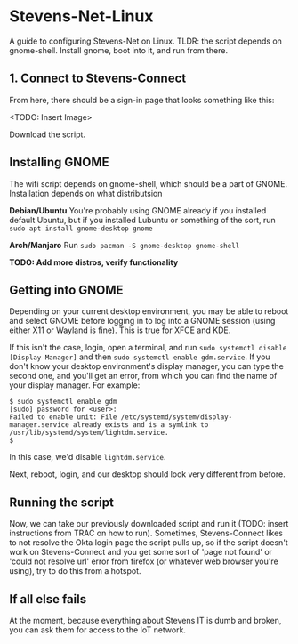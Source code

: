# Stevens-Net-Linux
A guide to configuring Stevens-Net on Linux. TLDR: the script depends on gnome-shell. Install gnome, boot into it, and run from there.

## 1. Connect to Stevens-Connect
From here, there should be a sign-in page that looks something like this:

<TODO: Insert Image>

Download the script.

## Installing GNOME
The wifi script depends on gnome-shell, which should be a part of GNOME. Installation depends on what distributsion

__Debian/Ubuntu__
You're probably using GNOME already if you installed default Ubuntu, but if you installed Lubuntu or something of the sort, run `sudo apt install gnome-desktop gnome`

__Arch/Manjaro__
Run `sudo pacman -S gnome-desktop gnome-shell`

__TODO: Add more distros, verify functionality__

## Getting into GNOME
Depending on your current desktop environment, you may be able to reboot and select GNOME before logging in to log into a GNOME session (using either X11 or Wayland is fine). This is true for XFCE and KDE.

If this isn't the case, login, open a terminal, and run `sudo systemctl disable [Display Manager]` and then `sudo systemctl enable gdm.service`. If you don't know your desktop environment's display manager, you can type the second one, and you'll get an error, from which you can find the name of your display manager. For example:
```
$ sudo systemctl enable gdm
[sudo] password for <user>: 
Failed to enable unit: File /etc/systemd/system/display-manager.service already exists and is a symlink to /usr/lib/systemd/system/lightdm.service.
$ 
```
In this case, we'd disable `lightdm.service`.

Next, reboot, login, and our desktop should look very different from before.

## Running the script

Now, we can take our previously downloaded script and run it (TODO: insert instructions from TRAC on how to run). Sometimes, Stevens-Connect likes to not resolve the Okta login page the script pulls up, so if the script doesn't work on Stevens-Connect and you get some sort of 'page not found' or 'could not resolve url' error from firefox (or whatever web browser you're using), try to do this from a hotspot.

## If all else fails
At the moment, because everything about Stevens IT is dumb and broken, you can ask them for access to the IoT network.
